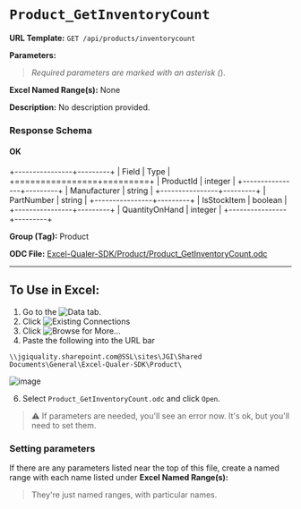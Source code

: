 # `Product_GetInventoryCount`

**URL Template:**
`GET /api/products/inventorycount`

**Parameters:**


> *Required parameters are marked with an asterisk (*).

**Excel Named Range(s):**
None


**Description:**
No description provided.

### Response Schema

#### OK
+----------------+---------+
| Field          | Type    |
+================+=========+
| ProductId      | integer |
+----------------+---------+
| Manufacturer   | string  |
+----------------+---------+
| PartNumber     | string  |
+----------------+---------+
| IsStockItem    | boolean |
+----------------+---------+
| QuantityOnHand | integer |
+----------------+---------+

**Group (Tag):**
Product

**ODC File:**
[Excel-Qualer-SDK/Product/Product_GetInventoryCount.odc](https://github.com/Johnson-Gage-Inspection-Inc/qualer-sdk-odc/blob/main/Excel-Qualer-SDK/Product/Product_GetInventoryCount.odc)

---

To Use in Excel:
---

1. Go to the ![`Data`](https://github.com/user-attachments/assets/da437a70-57b3-4c5b-bb01-4910ece19ed1)
 tab.
3. Click ![Existing Connections](https://github.com/user-attachments/assets/a2f1ed67-b2e0-4c23-ac90-68c870e60289)
4. Click ![`Browse for More...`](https://github.com/user-attachments/assets/8e698494-6865-41e7-b6fa-043aea81809a)
5. Paste the following into the URL bar
```
\\jgiquality.sharepoint.com@SSL\sites\JGI\Shared Documents\General\Excel-Qualer-SDK\Product\
```

![image](https://github.com/user-attachments/assets/1e1a8d87-0377-446d-aaf5-d78562991db3)

6. Select `Product_GetInventoryCount.odc` and click `Open`.

> ⚠️ If parameters are needed, you'll see an error now. It's ok, but you'll need to set them.

### Setting parameters
If there are any parameters listed near the top of this file, create a named range with each name listed under **Excel Named Range(s):**
> They're just named ranges, with particular names.
